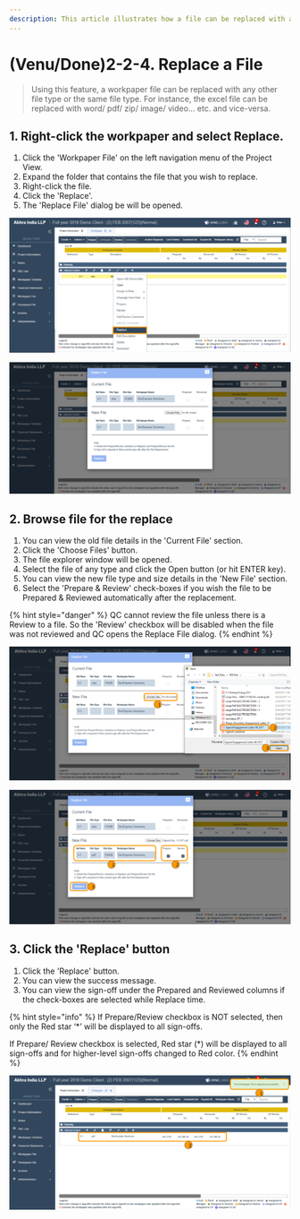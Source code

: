 ```yaml
---
description: This article illustrates how a file can be replaced with any other file type.
---
```


# \(Venu/Done\)2-2-4. Replace a File

> Using this feature, a workpaper file can be replaced with any other file type or the same file type. For instance, the excel file can be replaced with word/ pdf/ zip/ image/ video… etc. and vice-versa.

## 1. Right-click the workpaper and select Replace.

1. Click the 'Workpaper File' on the left navigation menu of the Project View.
2. Expand the folder that contains the file that you wish to replace.
3. Right-click the file.
4. Click the 'Replace'.
5. The 'Replace File' dialog be will be opened.

![Find the file that you wish to replace and right-click on it](../../../../.gitbook/assets/replace-file-1.png)

![Clicking the &apos;Replace&apos; opens the &apos;Replace File&apos; dialog](../../../../.gitbook/assets/replace-file-2%20%281%29.png)

## 2. Browse file for the replace

1. You can view the old file details in the 'Current File' section.
2. Click the 'Choose Files' button.
3. The file explorer window will be opened.
4. Select the file of any type and click the Open button \(or hit ENTER key\).
5. You can view the new file type and size details in the 'New File' section.
6. Select the 'Prepare & Review' check-boxes if you wish the file to be Prepared & Reviewed automatically after the replacement.

{% hint style="danger" %}
QC cannot review the file unless there is a Review to a file. So the 'Review' checkbox will be disabled when the file was not reviewed and QC opens the Replace File dialog.
{% endhint %}

![Click the &apos;Choose Files&apos; button, select the file and click the &apos;Open&apos; button](../../../../.gitbook/assets/replace-file-3.png)

![View the file details &amp;gt; Check Prepare &amp; Review check-boxes if required &amp;gt; Click the &apos;Replace&apos; button](../../../../.gitbook/assets/replace-file-4%20%282%29.png)

## 3. Click the 'Replace' button

1. Click the 'Replace' button.
2. You can view the success message.
3. You can view the sign-off under the Prepared and Reviewed columns if the check-boxes are selected while Replace time.

{% hint style="info" %}
If Prepare/Review checkbox is NOT selected, then only the Red star ‘\*’ will be displayed to all sign-offs.

If Prepare/ Review checkbox is selected, Red star \(\*\) will be displayed to all sign-offs and for higher-level sign-offs changed to Red color.
{% endhint %}

![](../../../../.gitbook/assets/replace-file-5%20%281%29.png)

